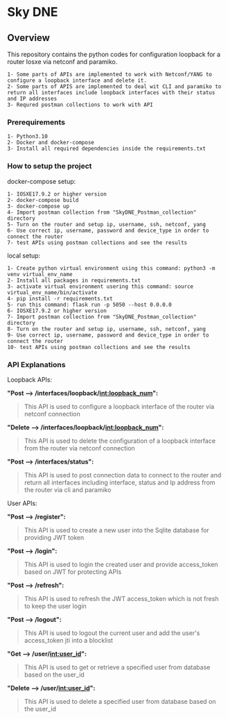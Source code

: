 # Sky DNE 
## Overview

This repository contains the python codes for configuration loopback for a router Iosxe via netconf and paramiko.


```
1- Some parts of APIs are implemented to work with Netconf/YANG to configure a loopback interface and delete it.
2- Some parts of APIS are implemented to deal wit CLI and paramiko to return all interfaces include loopback interfaces with their status and IP addresses
3- Requred postman collections to work with API
```

### Prerequirements
```
1- Python3.10
2- Docker and docker-compose
3- Install all required dependencies inside the requirements.txt
```

### How to setup the project

docker-compose setup:

```
1- IOSXE17.9.2 or higher version
2- docker-compose build
3- docker-compose up 
4- Import postman collection from "SkyDNE_Postman_collection" directory
5- Turn on the router and setup ip, username, ssh, netconf, yang
6- Use correct ip, username, password and device_type in order to connect the router
7- test APIs using postman collections and see the results
```

local setup:

```
1- Create python virtual environment using this command: python3 -m venv virtual_env_name
2- Install all packages in requirements.txt
3- activate virtual environment usering this command: source virtual_env_name/bin/activate
4- pip install -r requirements.txt
5- run this command: flask run -p 5050 --host 0.0.0.0
6- IOSXE17.9.2 or higher version
7- Import postman collection from "SkyDNE_Postman_collection" directory
8- Turn on the router and setup ip, username, ssh, netconf, yang
9- Use correct ip, username, password and device_type in order to connect the router
10- test APIs using postman collections and see the results
```


### API Explanations

Loopback APIs:
 
**"Post --> /interfaces/loopback/<int:loopback_num>":**
> This API is used to configure a loopback interface of the router via netconf connection

**"Delete --> /interfaces/loopback/<int:loopback_num>":**
> This API is used to delete the configuration of a loopback interface from the router via netconf connection

**"Post --> /interfaces/status":**
> This API is used to post connection data to connect to the router and return all interfaces including interface, status and Ip address from the router via cli and paramiko


User APIs:

**"Post --> /register":**
> This API is used to create a new user into the Sqlite database for providing JWT token

**"Post --> /login":**
> This API is used to login the created user and provide access_token based on JWT for protecting APIs

**"Post --> /refresh":**
> This API is used to refresh the JWT access_token which is not fresh to keep the user login

**"Post --> /logout":**
> This API is used to logout the current user and add the user's access_token jti into a blocklist

**"Get --> /user/<int:user_id>":**
> This API is used to get or retrieve a specified user from database based on the user_id

**"Delete --> /user/<int:user_id>":**
> This API is used to delete a specified user from database based on the user_id